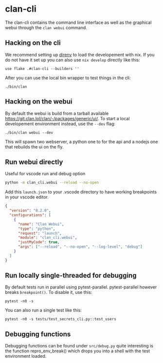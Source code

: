 # clan-cli

The clan-cli contains the command line interface as well as the graphical webui through the `clan webui` command.

## Hacking on the cli

We recommend setting up [direnv](https://direnv.net/) to load the developement with nix.
If you do not have it set up you can also use `nix develop` directly like this:

```
use flake .#clan-cli --builders ''
```

After you can use the local bin wrapper to test things in the cli:

```
./bin/clan
```

## Hacking on the webui

By default the webui is build from a tarball available https://git.clan.lol/clan/-/packages/generic/ui/.
To start a local developement environment instead, use the `--dev` flag:

```
./bin/clan webui --dev
```

This will spawn two webserver, a python one to for the api and a nodejs one that rebuilds the ui on the fly.

## Run webui directly

Useful for vscode run and debug option

```bash
python -m clan_cli.webui --reload --no-open
```

Add this `launch.json` to your .vscode directory to have working breakpoints in your vscode editor.

```json
{
  "version": "0.2.0",
  "configurations": [
    {
      "name": "Clan Webui",
      "type": "python",
      "request": "launch",
      "module": "clan_cli.webui",
      "justMyCode": true,
      "args": ["--reload", "--no-open", "--log-level", "debug"]
    }
  ]
}
```

## Run locally single-threaded for debugging

By default tests run in parallel using pytest-parallel.
pytest-parallel however breaks `breakpoint()`. To disable it, use this:

```console
pytest -n0 -s
```

You can also run a single test like this:

```console
pytest -n0 -s tests/test_secrets_cli.py::test_users
```

## Debugging functions

Debugging functions can be found under `src/debug.py`
quite interesting is the function repro_env_break() which drops you into a shell
with the test environment loaded.
